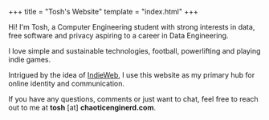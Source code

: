 +++
title = "Tosh's Website"
template = "index.html"
+++

Hi! I'm Tosh, a Computer Engineering student with strong interests in data, free software and privacy aspiring to a career in Data Engineering.

I love simple and sustainable technologies, football, powerlifting and playing indie games.

Intrigued by the idea of [IndieWeb](https://indieweb.org/), I use this website as my primary hub for online identity and communication.

If you have any questions, comments or just want to chat, feel free to reach out to me at **tosh** [at] **chaoticenginerd.com**.
